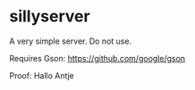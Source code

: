 # sillyserver
A very simple server. Do not use.

Requires Gson: https://github.com/google/gson

Proof: Hallo Antje
